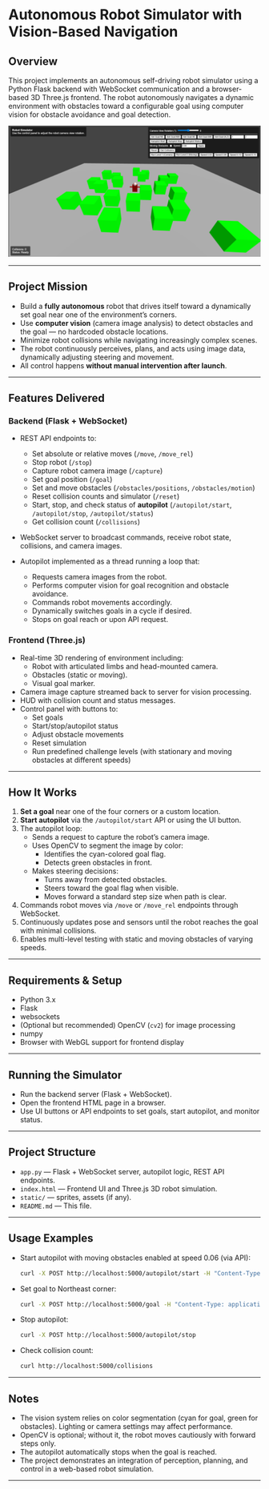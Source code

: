 # Autonomous Robot Simulator with Vision-Based Navigation

## Overview

This project implements an autonomous self-driving robot simulator using a Python Flask backend with WebSocket communication and a browser-based 3D Three.js frontend. The robot autonomously navigates a dynamic environment with obstacles toward a configurable goal using computer vision for obstacle avoidance and goal detection.

![Descriptive Alt Text](https://raw.githubusercontent.com/07Sushant/dump/main/tt.png)


***

## Project Mission

- Build a **fully autonomous** robot that drives itself toward a dynamically set goal near one of the environment’s corners.
- Use **computer vision** (camera image analysis) to detect obstacles and the goal — no hardcoded obstacle locations.
- Minimize robot collisions while navigating increasingly complex scenes.
- The robot continuously perceives, plans, and acts using image data, dynamically adjusting steering and movement.
- All control happens **without manual intervention after launch**.

***

## Features Delivered

### Backend (Flask + WebSocket)

- REST API endpoints to:
  - Set absolute or relative moves (`/move`, `/move_rel`)
  - Stop robot (`/stop`)
  - Capture robot camera image (`/capture`)
  - Set goal position (`/goal`)
  - Set and move obstacles (`/obstacles/positions`, `/obstacles/motion`)
  - Reset collision counts and simulator (`/reset`)
  - Start, stop, and check status of **autopilot** (`/autopilot/start`, `/autopilot/stop`, `/autopilot/status`)
  - Get collision count (`/collisions`)

- WebSocket server to broadcast commands, receive robot state, collisions, and camera images.

- Autopilot implemented as a thread running a loop that:
  - Requests camera images from the robot.
  - Performs computer vision for goal recognition and obstacle avoidance.
  - Commands robot movements accordingly.
  - Dynamically switches goals in a cycle if desired.
  - Stops on goal reach or upon API request.

### Frontend (Three.js)

- Real-time 3D rendering of environment including:
  - Robot with articulated limbs and head-mounted camera.
  - Obstacles (static or moving).
  - Visual goal marker.
- Camera image capture streamed back to server for vision processing.
- HUD with collision count and status messages.
- Control panel with buttons to:
  - Set goals
  - Start/stop/autopilot status
  - Adjust obstacle movements
  - Reset simulation
  - Run predefined challenge levels (with stationary and moving obstacles at different speeds)

***

## How It Works

1. **Set a goal** near one of the four corners or a custom location.
2. **Start autopilot** via the `/autopilot/start` API or using the UI button.
3. The autopilot loop:
   - Sends a request to capture the robot’s camera image.
   - Uses OpenCV to segment the image by color:
     - Identifies the cyan-colored goal flag.
     - Detects green obstacles in front.
   - Makes steering decisions:
     - Turns away from detected obstacles.
     - Steers toward the goal flag when visible.
     - Moves forward a standard step size when path is clear.
4. Commands robot moves via `/move` or `/move_rel` endpoints through WebSocket.
5. Continuously updates pose and sensors until the robot reaches the goal with minimal collisions.
6. Enables multi-level testing with static and moving obstacles of varying speeds.

***

## Requirements & Setup

- Python 3.x
- Flask
- websockets
- (Optional but recommended) OpenCV (`cv2`) for image processing
- numpy
- Browser with WebGL support for frontend display

***

## Running the Simulator

- Run the backend server (Flask + WebSocket).
- Open the frontend HTML page in a browser.
- Use UI buttons or API endpoints to set goals, start autopilot, and monitor status.

***

## Project Structure

- `app.py` — Flask + WebSocket server, autopilot logic, REST API endpoints.
- `index.html` — Frontend UI and Three.js 3D robot simulation.
- `static/` — sprites, assets (if any).
- `README.md` — This file.

***

## Usage Examples

- Start autopilot with moving obstacles enabled at speed 0.06 (via API):
  ```bash
  curl -X POST http://localhost:5000/autopilot/start -H "Content-Type: application/json" -d '{"moving_obstacles": true, "speed": 0.06}'
  ```
- Set goal to Northeast corner:
  ```bash
  curl -X POST http://localhost:5000/goal -H "Content-Type: application/json" -d '{"corner": "NE"}'
  ```
- Stop autopilot:
  ```bash
  curl -X POST http://localhost:5000/autopilot/stop
  ```
- Check collision count:
  ```bash
  curl http://localhost:5000/collisions
  ```

***

## Notes

- The vision system relies on color segmentation (cyan for goal, green for obstacles). Lighting or camera settings may affect performance.
- OpenCV is optional; without it, the robot moves cautiously with forward steps only.
- The autopilot automatically stops when the goal is reached.
- The project demonstrates an integration of perception, planning, and control in a web-based robot simulation.

***

